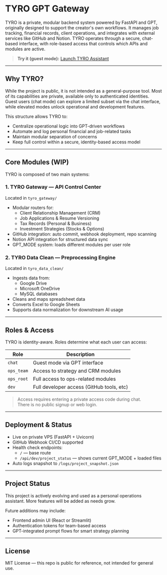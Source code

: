 # TYRO GPT Gateway

TYRO is a private, modular backend system powered by FastAPI and GPT, originally designed to support the creator's own workflows. It manages job tracking, financial records, client operations, and integrates with external services like GitHub and Notion. TYRO operates through a secure, chat-based interface, with role-based access that controls which APIs and modules are active.

> **Try it (guest mode):** [Launch TYRO Assistant](https://chatgpt.com/g/g-67e1bef044288191b4b0cb21e6132063-tyro-ai)

---

## Why TYRO?

While the project is public, it is not intended as a general-purpose tool. Most of its capabilities are private, available only to authenticated identities. Guest users (chat mode) can explore a limited subset via the chat interface, while elevated modes unlock operational and development features.

This structure allows TYRO to:
- Centralize operational logic into GPT-driven workflows
- Automate and log personal financial and job-related tasks
- Maintain modular separation of concerns
- Keep full control within a secure, identity-based access model

---

## Core Modules (WIP)

TYRO is composed of two main systems:

### 1. TYRO Gateway — API Control Center

Located in `tyro_gateway/`

- Modular routers for:
  - Client Relationship Management (CRM)
  - Job Applications & Resume Versioning
  - Tax Records (Personal & Business)
  - Investment Strategies (Stocks & Options)
- GitHub integration: auto commit, webhook deployment, repo scanning
- Notion API integration for structured data sync
- GPT_MODE system: loads different modules per user role

### 2. TYRO Data Clean — Preprocessing Engine

Located in `tyro_data_clean/`

- Ingests data from:
  - Google Drive
  - Microsoft OneDrive
  - MySQL databases
- Cleans and maps spreadsheet data
- Converts Excel to Google Sheets
- Supports data normalization for downstream AI usage

---

## Roles & Access

TYRO is identity-aware. Roles determine what each user can access:

| Role        | Description                             |
|-------------|-----------------------------------------|
| `chat`      | Guest mode via GPT interface            |
| `ops_team`  | Access to strategy and CRM modules      |
| `ops_root`  | Full access to ops-related modules      |
| `dev`       | Full developer access (GitHub tools, etc) |

> Access requires entering a private access code during chat.  
> There is no public signup or web login.

---

## Deployment & Status

- Live on private VPS (FastAPI + Uvicorn)
- GitHub Webhook CI/CD supported
- Health check endpoints:
  - `/` — base route
  - `/api/dev/project_status` — shows current GPT_MODE + loaded files
- Auto logs snapshot to `/logs/project_snapshot.json`

---

## Project Status

This project is actively evolving and used as a personal operations assistant. More features will be added as needs grow.

Future additions may include:
- Frontend admin UI (React or Streamlit)
- Authentication tokens for team-based access
- GPT-integrated prompt flows for smart strategy planning

---

## License

MIT License — this repo is public for reference, not intended for general use.
